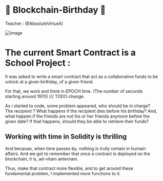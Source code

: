 ﻿# 🥳 Blockchain-Birthday 🥳
 
 Teacher : @AbsoluteVirtueXI
 
 ![image](https://www.passion-estampes.com/puzzles/eg/dali/puzzle-dali-montre-molle.jpg)
 
# The current Smart Contract is a School Project : 

It was asked to write a smart contract that act as a collaborative funds to be unlock at a given birthday, of a given friend. 

For that, we work and think in EPOCH time. (The number of seconds starting around 1970) /// TODO change. 

As i started to code, some problem appeared, who should be in charge?
The recipient ? What happens if the recipient dies before his birthday? 
And, what happen if the friends are not his or her friends anymore before the given date? 
If that happens, should they be able to retrieve their funds? 

## Working with time in Solidity is thrilling

And because, when time passes by, nothing is trully certain in humain affairs. 
And we got to remember that once a contract is deployed on the blockchain, it is, ad-vitam aeternam. 

Thus, make that contract more flexible, and to get around these fundamental problem, I implemented more functions to it. 

